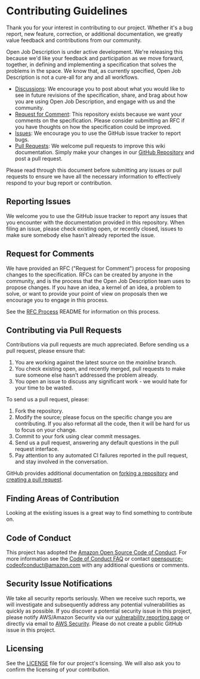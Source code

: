 # Contributing Guidelines

Thank you for your interest in contributing to our project. Whether it's a bug report, new feature, correction, or additional
documentation, we greatly value feedback and contributions from our community.

Open Job Description is under active development. We're releasing this because we'd like your feedback and participation 
as we move forward, together, in defining and implementing a specification that solves the problems in the space. We 
know that, as currently specified, Open Job Description is not a cure-all for any and all workflows.

* [Discussions](https://github.com/xxyggoqtpcmcofkc/openjd-specifications/discussions): 
  We encourage you to post about what you would like to see in future revisions of the specification, share, and brag 
  about how you are using Open Job Description, and engage with us and the community.
* [Request for Comment](https://github.com/xxyggoqtpcmcofkc/openjd-specifications/tree/mainline/rfcs/README.md): 
  This repository exists because we want your comments on the specification. Please consider submitting an RFC if you 
  have thoughts on how the specification could be improved.
* [Issues](https://github.com/xxyggoqtpcmcofkc/openjd-specifications/issues): 
  We encourage you to use the GitHub issue tracker to report bugs. 
* [Pull Requests](https://github.com/xxyggoqtpcmcofkc/openjd-specifications/pulls): 
  We welcome pull requests to improve this wiki documentation. Simply make your changes in our [GitHub Repository](https://github.com/xxyggoqtpcmcofkc/openjd-specifications/tree/mainline/wiki)
  and post a pull request.

Please read through this document before submitting any issues or pull requests to ensure we have all the necessary
information to effectively respond to your bug report or contribution.

## Reporting Issues

We welcome you to use the GitHub issue tracker to report any issues that you encounter with
the documentation provided in this repository. When filing an issue, please check existing open,
or recently closed, issues to make sure somebody else hasn't already reported the issue.

## Request for Comments

We have provided an RFC ("Request for Comment") process for proposing changes to the specification.
RFCs can be created by anyone in the community, and is the process that the Open Job Description team
uses to propose changes. If you have an idea, a kernel of an idea, a problem to solve, or want to
provide your point of view on proposals then we encourage you to engage in this process.

See the [RFC Process] README for information on this process.

[RFC process]: https://github.com/xxyggoqtpcmcofkc/openjd-specifications/tree/mainline/rfcs

## Contributing via Pull Requests

Contributions via pull requests are much appreciated. Before sending us a pull request, please ensure that:

1. You are working against the latest source on the *mainline* branch.
2. You check existing open, and recently merged, pull requests to make sure someone else hasn't addressed the problem already.
3. You open an issue to discuss any significant work - we would hate for your time to be wasted.

To send us a pull request, please:

1. Fork the repository.
2. Modify the source; please focus on the specific change you are contributing. If you also reformat all the code, then
   it will be hard for us to focus on your change.
3. Commit to your fork using clear commit messages.
4. Send us a pull request, answering any default questions in the pull request interface.
5. Pay attention to any automated CI failures reported in the pull request, and stay involved in the conversation.

GitHub provides additional documentation on [forking a repository](https://help.github.com/articles/fork-a-repo/) and
[creating a pull request](https://help.github.com/articles/creating-a-pull-request/).

## Finding Areas of Contribution

Looking at the existing issues is a great way to find something to contribute on.

## Code of Conduct

This project has adopted the [Amazon Open Source Code of Conduct](https://aws.github.io/code-of-conduct).
For more information see the [Code of Conduct FAQ](https://aws.github.io/code-of-conduct-faq) or contact
opensource-codeofconduct@amazon.com with any additional questions or comments.

## Security Issue Notifications

We take all security reports seriously. When we receive such reports, we will 
investigate and subsequently address any potential vulnerabilities as quickly 
as possible. If you discover a potential security issue in this project, please 
notify AWS/Amazon Security via our [vulnerability reporting page](http://aws.amazon.com/security/vulnerability-reporting/)
or directly via email to [AWS Security](aws-security@amazon.com). Please do not 
create a public GitHub issue in this project.

## Licensing

See the [LICENSE](LICENSE) file for our project's licensing. We will also ask you to confirm the licensing of your contribution.
